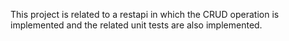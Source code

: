 This project is related to a restapi in which the CRUD operation is implemented and the related unit tests are also implemented.
